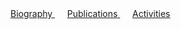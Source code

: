   <div>
    <a href="/personal/"><U>Biography</U> </a> &nbsp;&nbsp;&nbsp;&nbsp; <a href="/publications/"><U>Publications</U> </a>  &nbsp;&nbsp;&nbsp;&nbsp; <a href="/activities/"><U>Activities</U> </a>
  </div>
